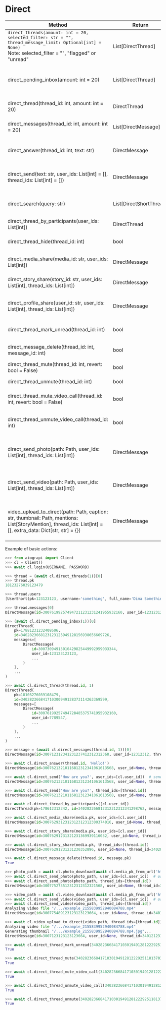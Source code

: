# Direct

| Method                                                                    | Return                  | Description
| ------------------------------------------------------------------------- | ----------------------- | ----------------------------------
| `direct_threads(amount: int = 20, selected_filter: str = "", thread_message_limit: Optional[int] = None)` <br> Note: selected_filter = "", "flagged" or "unread" | List[DirectThread] | Get all threads from inbox
| direct_pending_inbox(amount: int = 20)                                    | List[DirectThread]      | Get all threads from pending inbox
| direct_thread(thread_id: int, amount: int = 20)                           | DirectThread            | Get Thread with Messages
| direct_messages(thread_id: int, amount: int = 20)                         | List[DirectMessage]     | Get only Messages in Thread
| direct_answer(thread_id: int, text: str)                                  | DirectMessage           | Add Message to exist Thread
| direct_send(text: str, user_ids: List[int] = [], thread_ids: List[int] = []) | DirectMessage        | Send Message to Users or Threads
| direct_search(query: str)                                                 | List[DirectShortThread] | Search threads (for example by username)
| direct_thread_by_participants(user_ids: List[int])                        | DirectThread            | Get thread by user_id
| direct_thread_hide(thread_id: int)                                        | bool                    | Delete (called "hide")
| direct_media_share(media_id: str, user_ids: List[int])                    | DirectMessage           | Share a media to list of users
| direct_story_share(story_id: str, user_ids: List[int], thread_ids: List[int]) | DirectMessage       | Share a story to list of users
| direct_profile_share(user_id: str, user_ids: List[int], thread_ids: List[int]) | DirectMessage      | Share a user profile to list of users
| direct_thread_mark_unread(thread_id: int)                                 | bool                    | Mark a thread as unread
| direct_message_delete(thread_id: int, message_id: int)                    | bool                    | Delete a message from thread
| direct_thread_mute(thread_id: int, revert: bool = False)                  | bool                    | Mute the thread
| direct_thread_unmute(thread_id: int)                                      | bool                    | Unmute the thread
| direct_thread_mute_video_call(thread_id: int, revert: bool = False)       | bool                    | Mute video call for the thread
| direct_thread_unmute_video_call(thread_id: int)                           | bool                    | Unmute video call for the thread
| direct_send_photo(path: Path, user_ids: List[int], thread_ids: List[int]) | DirectMessage           | Send a direct photo to list of users or threads
| direct_send_video(path: Path, user_ids: List[int], thread_ids: List[int]) | DirectMessage           | Send a direct video to list of users or threads
| video_upload_to_direct(path: Path, caption: str, thumbnail: Path, mentions: List[StoryMention], thread_ids: List[int] = [], extra_data: Dict[str, str] = {}) | DirectMessage | Upload video to direct thread as a story and configure it

Example of basic actions:

``` python
>>> from aiograpi import Client
>>> cl = Client()
>>> await cl.login(USERNAME, PASSWORD)

>>> thread = (await cl.direct_threads(1))[0]
>>> thread.pk
18123276039123479

>>> thread.users
[UserShort(pk=123123123, username='something', full_name='Dima Something', profile_pic_url=HttpUrl('https://instagram.frix7-1.fna.fbcdn.net/v/t51.2885-19/s150x150/11374323_1630877790512376_1081658215_a.jpg?_nc_ht=instagram.frix7-1.fna.fbcdn.net&_nc_ohc=k22oMvVv8xEAX-UEVRB&edm=AI8ESKwBAAAA&ccb=7-4&oh=be799948b28f19d85158153d886d16d3&oe=6135D80F&_nc_sid=195af5', scheme='https', host='instagram.frix7-1.fna.fbcdn.net', tld='net', host_type='domain', path='/v/t51.2885-19/s150x150/11374323_1630877790512376_1081658215_a.jpg', query='_nc_ht=instagram.frix7-1.fna.fbcdn.net&_nc_ohc=k22oMvVv8xEAX-UEVRB&edm=AI8ESKwBAAAA&ccb=7-4&oh=be799948b28f19d85158153d886d16d3&oe=6135D80F&_nc_sid=195af5'), profile_pic_url_hd=None, is_private=False, stories=[])]

>>> thread.messages[0]
DirectMessage(id=300761992574947211231231241955932160, user_id=123123123, thread_id=None, timestamp=datetime.datetime(2021, 8, 31, 18, 20, 28, 754135, tzinfo=datetime.timezone.utc), item_type='text', is_shh_mode=False, reactions=None, text='Lorem ipsum dolor sit amet, consectetur adipiscing elit, sed do eiusmod tempor incididunt ut labore et dolore magna aliqua', animated_media=None, media=None, media_share=None, reel_share=None, story_share=None, felix_share=None, clip=None, placeholder=None)

>>> (await cl.direct_pending_inbox(1))[0]
DirectThread(
    pk=17881231232408606,
    id=3402823668123123123949128156938656669726,
    messages=[
        DirectMessage(
            id=30073094913010429825449992959033344,
            user_id=123123123123,
            ...
        )
    ],
    ...
)

>>> await cl.direct_thread(thread.id, 1)
DirectThread(
    pk=18103276039108479,
    id=340282366841710300949128373114263369599,
    messages=[
        DirectMessage(
            id=30076199257494728485375741955932160,
            user_id=7789547,
            ...
        )
    ],
    ...
)

>>> message = (await cl.direct_messages(thread.id, 1))[0]
DirectMessage(id=300712312341231237412312312360, user_id=12312312, thread_id=None, timestamp=datetime.datetime(2021, 8, 31, 18, 20, 28, 754135, tzinfo=datetime.timezone.utc), item_type='text', is_shh_mode=False, reactions=None, text='Lorem ipsum dolor sit amet, consectetur adipiscing elit, sed do eiusmod tempor incididunt ut labore et dolore magna aliqua', animated_media=None, media=None, media_share=None, reel_share=None, story_share=None, felix_share=None, clip=None, placeholder=None)

>>> await cl.direct_answer(thread.id, 'Hello!')
DirectMessage(id=30076213210116812312341061613568, user_id=None, thread_id=34028236684171031231231231233331238762, timestamp=datetime.datetime(2021, 8, 31, 18, 33, 5, 127298, tzinfo=datetime.timezone.utc), item_type=None, is_shh_mode=None, reactions=None, text=None, animated_media=None, media=None, media_share=None, reel_share=None, story_share=None, felix_share=None, clip=None, placeholder=None)

>>> await cl.direct_send('How are you?', user_ids=[cl.user_id])  # send youself
DirectMessage(id=30076213210116812312341061613568, user_id=None, thread_id=34028236684171031231231231233331238762, timestamp=datetime.datetime(2021, 8, 31, 18, 33, 5, 127298, tzinfo=datetime.timezone.utc), item_type=None, is_shh_mode=None, reactions=None, text=None, animated_media=None, media=None, media_share=None, reel_share=None, story_share=None, felix_share=None, clip=None, placeholder=None)

>>> await cl.direct_send('How are you?', thread_ids=[thread.id])
DirectMessage(id=30076213210116812312341061613568, user_id=None, thread_id=34028236684171031231231231233331238762, timestamp=datetime.datetime(2021, 8, 31, 18, 33, 5, 127298, tzinfo=datetime.timezone.utc), item_type=None, is_shh_mode=None, reactions=None, text=None, animated_media=None, media=None, media_share=None, reel_share=None, story_share=None, felix_share=None, clip=None, placeholder=None)

>>> await cl.direct_thread_by_participants([cl.user_id])
DirectThread(pk=178612312342, id=340282366812312312312341298762, messages=[DirectMessage(id=30076214123123123123123864, user_id=1903424587, thread_id=None, timestamp=datetime.datetime(2021, 8, 31, 18, 33, 49, 107154, ...)

>>> await cl.direct_media_share(media.pk, user_ids=[cl.user_id])
DirectMessage(id=3007629312312312312312300374016, user_id=None, thread_id=340282366812313212334410641298762, timestamp=datetime.datetime(2021, 8, 31, 19, 45, 20, 708276, tzinfo=datetime.timezone.utc), item_type=None, is_shh_mode=None, reactions=None, text=None, animated_media=None, media=None, media_share=None, reel_share=None, story_share=None, felix_share=None, clip=None, placeholder=None)

>>> await cl.direct_story_share(media.pk, user_ids=[cl.user_id])
DirectMessage(id=30076291231321231369939116032, user_id=None, thread_id=340282312312312334410641298762, timestamp=datetime.datetime(2021, 8, 31, 19, 48, 12, 217677, tzinfo=datetime.timezone.utc), item_type=None, is_shh_mode=None, reactions=None, text=None, animated_media=None, media=None, media_share=None, reel_share=None, story_share=None, felix_share=None, clip=None, placeholder=None)

>>> await cl.direct_story_share(media.pk, thread_ids=[thread.id])
DirectMessage(id=30076291231231230352896, user_id=None, thread_id=3402812312312310641298762, timestamp=datetime.datetime(2021, 8, 31, 19, 48, 38, 482706, tzinfo=datetime.timezone.utc), item_type=None, is_shh_mode=None, reactions=None, text=None, animated_media=None, media=None, media_share=None, reel_share=None, story_share=None, felix_share=None, clip=None, placeholder=None)

>>> await cl.direct_message_delete(thread.id, message.pk)
True

>>> photo_path = await cl.photo_download(await cl.media_pk_from_url('https://www.instagram.com/p/BgqFyjqloOr/'))
>>> await cl.direct_send_photo(photo_path, user_ids=[cl.user_id])  # or
>>> await cl.direct_send_photo(photo_path, thread_ids=[thread.id])
DirectMessage(id=300775273512312312312321568, user_id=None, thread_id=34028236123123123123128762, timestamp=datetime.datetime(2021, 9, 1, 14, 20, 24, 949673, tzinfo=datetime.timezone.utc), item_type=None, is_shh_mode=None, reactions=None, text=None, animated_media=None, media=None, media_share=None, reel_share=None, story_share=None, felix_share=None, clip=None, placeholder=None)

>>> video_path = await cl.video_download(await cl.media_pk_from_url('https://www.instagram.com/p/B3rFQPblq40/'))
>>> await cl.direct_send_video(video_path, user_ids=[cl.user_id])  # or
>>> await cl.direct_send_video(video_path, thread_ids=[thread.id])
Analyzing video file "/.../example_2155839952940084788.mp4"
DirectMessage(id=300775489123123123123664, user_id=None, thread_id=34012312312312312398762, timestamp=datetime.datetime(2021, 9, 1, 14, 39, 56, 959454, tzinfo=datetime.timezone.utc), item_type=None, is_shh_mode=None, reactions=None, text=None, animated_media=None, media=None, media_share=None, reel_share=None, story_share=None, felix_share=None, clip=None, placeholder=None)

>>> await cl.video_upload_to_direct(video_path, thread_ids=[thread.id])
Analyzing video file "/.../example_2155839952940084788.mp4"
Generating thumbnail "/.../example_2155839952940084788.mp4.jpg"...
DirectMessage(id=3007123123123123664, user_id=None, thread_id=3401212312312312398762, timestamp=datetime.datetime(2021, 9, 1, 14, 39, 56, 959454, tzinfo=datetime.timezone.utc), item_type=None, is_shh_mode=None, reactions=None, text=None, animated_media=None, media=None, media_share=None, reel_share=None, story_share=None, felix_share=None, clip=None, placeholder=None)

>>> await cl.direct_thread_mark_unread(340282366841710301949128122292511813703)
True

>>> await cl.direct_thread_mute(340282366841710301949128122292511813703)
True

>>> await cl.direct_thread_mute_video_call(340282366841710301949128122292511813703)
True

>>> await cl.direct_thread_unmute_video_call(340282366841710301949128122292511813703)
True

>>> await cl.direct_thread_unmute(340282366841710301949128122292511813703)
True
```
